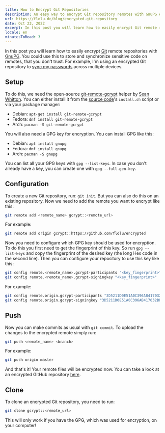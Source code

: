 ```yaml
---
title: How to Encrypt Git Repositories
description: An easy way to encrypt Git repository remotes with GnuPG on Linux
url: https://flolu.de/blog/encrypted-git-repository
date: Oct 23, 2022
excerpt: In this post you will learn how to easily encrypt Git remote repositories with GnuPG. You could use this to...
locale: en
minutesToRead: 3
---
```


In this post you will learn how to easily encrypt [Git](https://git-scm.com) remote repositories with [GnuPG](https://gnupg.org). You could use this to store and synchronize sensitive code on remotes, that you don't trust. For example, I'm using an encrypted Git repository to [sync my passwords](https://flolu.de/blog/linux-password-manager-and-sync) across multiple devices.

## Setup

To do this, we need the open-source [git-remote-gcrypt](https://spwhitton.name/tech/code/git-remote-gcrypt) helper by [Sean Whitton](https://spwhitton.name). You can either install it from the [source code](https://github.com/spwhitton/git-remote-gcrypt)'s `install.sh` script or via your package manager:

- Debian: `apt-get install git-remote-gcrypt`
- Fedora: `dnf install git-remote-gcrypt`
- Arch: `pacman -S git-remote-gcrypt`

You will also need a GPG key for encryption. You can install GPG like this:

- Debian: `apt install gnupg`
- Fedora: `dnf install gnupg`
- Arch: `pacman -S gnupg`

You can list all your GPG keys with `gpg --list-keys`. In case you don't already have a key, you can create one with `gpg --full-gen-key`.

## Configuration

To create a new Git repository, run: `git init`. But you can also do this on an existing repository. Now we need to add the remote you want to encrypt like this:

```bash
git remote add <remote_name> gcrypt::<remote_url>
```

For example:

```bash
git remote add origin gcrypt::https://github.com/flolu/encrypted
```

Now you need to configure which GPG key should be used for encryption. To do this you first need to get the fingerprint of this key. So run `gpg --list-keys` and copy the fingerprint of the desired key (the long Hex code in the second line). Then you can configure your repository to use this key like this:

```bash
git config remote.<remote_name>.gcrypt-participants "<key_fingerprint>"
git config remote.<remote_name>.gcrypt-signingkey "<key_fingerprint>"
```

For example:

```bash
git config remote.origin.gcrypt-participants "3D5211D0E51A0C396AB417032BF2E9B3FB1972D8"
git config remote.origin.gcrypt-signingkey "3D5211D0E51A0C396AB417032BF2E9B3FB1972D8"
```

## Push

Now you can make commits as usual with `git commit`. To upload the changes to the encrypted remote simply run:

```bash
git push <remote_name> <branch>
```

For example:

```bash
git push origin master
```

And that's it! Your remote files will be encrypted now. You can take a look at an encrypted GitHub repository [here](https://github.com/flolu/encrypted).

## Clone

To clone an encrypted Git repository, you need to run:

```bash
git clone gcrypt::<remote_url>
```

This will only work if you have the GPG, which was used for encryption, on your computer!
